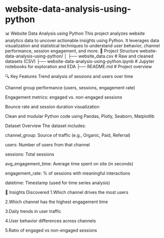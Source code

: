 # website-data-analysis-using-python
📊 Website Data Analysis using Python
This project analyzes website analytics data to uncover actionable insights using Python. It leverages data visualization and statistical techniques to understand user behavior, channel performance, session engagement, and more.
📁 Project Structure
website-data-analysis-using-python/
│
├── website_data.csv                    # Raw and cleaned datasets (CSV)
├── website-data-analysis-using-python.ipynb                # Jupyter notebooks for exploration and EDA
├── README.md                 # Project overview

🔍 Key Features
 Trend analysis of sessions and users over time

 Channel group performance (users, sessions, engagement rate)

 Engagement metrics: engaged vs. non-engaged sessions

 Bounce rate and session duration visualization

 Clean and modular Python code using Pandas, Plotly, Seaborn, Matplotlib

Dataset Overview
The dataset includes:

channel_group: Source of traffic (e.g., Organic, Paid, Referral)

users: Number of users from that channel

sessions: Total sessions

avg_engagement_time: Average time spent on site (in seconds)

engagement_rate: % of sessions with meaningful interactions

datetime: Timestamp (used for time series analysis)

🧠 Insights Discovered
1.Which channel drives the most users

2.Which channel has the highest engagement time

3.Daily trends in user traffic

4.User behavior differences across channels

5.Ratio of engaged vs non-engaged sessions

